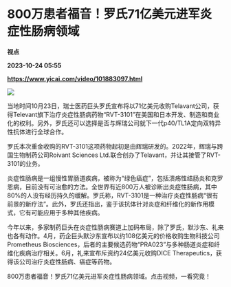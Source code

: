 # 800万患者福音！罗氏71亿美元进军炎症性肠病领域
**视点**

**2023-10-24 05:55**

**https://www.yicai.com/video/101883097.html**

![](http://imgcdn.yicai.com/vms-new/2023/10/c46139d4-646d-46b8-97dd-a48c6489ed98.png) 

当地时间10月23日，瑞士医药巨头罗氏宣布将以71亿美元收购Telavant公司，获得Televant旗下治疗炎症性肠病药物“RVT-3101”在美国和日本开发、制造和商业化的权利。另外，罗氏还可以选择是否与辉瑞公司就下一代p40/TL1A定向双特异性抗体进行全球合作。

罗氏本次重金收购的RVT-3101这项药物起初是由辉瑞研发的。2022年，辉瑞与跨国生物制药公司Roivant Sciences Ltd.联合创办了Telavant，并让其接管了RVT-3101的业务。

炎症性肠病是一组慢性胃肠道疾病，被称为“绿色癌症”，包括溃疡性结肠炎和克罗恩病，目前没有可治愈的方法。全世界有近800万人被诊断出炎症性肠病，其中80%的人没有经历持久的缓解。罗氏称，RVT-3101是一种治疗炎症性肠病“很有前景的新疗法”。此外，罗氏还指出，鉴于该抗体针对炎症和纤维化的新作用模式，它有可能应用于多种其他疾病。

今年以来，多家制药巨头在炎症性肠病赛道上加码布局，除了罗氏，默沙东、礼来也各有动作。4月，药企巨头默沙东宣布以约108亿美元的价格收购生物科技公司Prometheus Biosciences，后者的主要候选药物“PRA023”与多种肠道炎症和纤维化疾病治疗相关。6月，礼来宣布斥资约24亿美元收购DICE Therapeutics，获得该公司治疗炎症性肠病、癌症等药物。

800万患者福音！罗氏71亿美元进军炎症性肠病领域。点击视频，一看究竟！